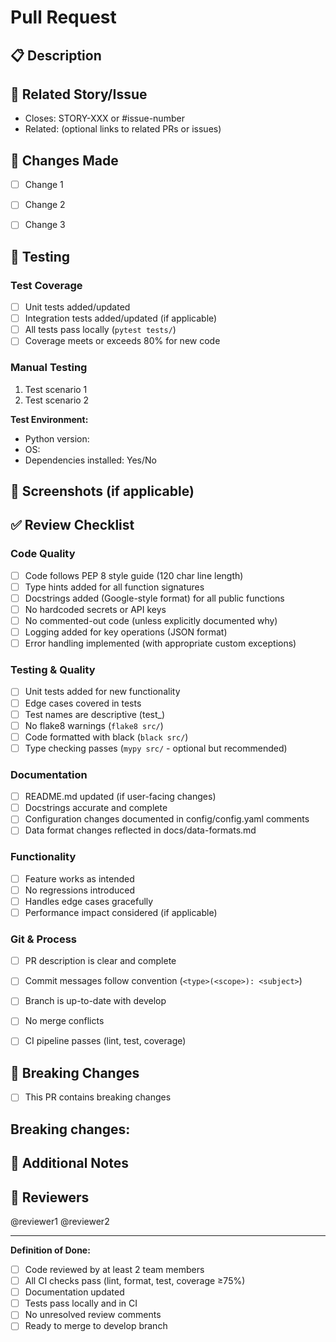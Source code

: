 # Pull Request

## 📋 Description
<!-- Provide a brief description of the changes in this PR -->



## 🔗 Related Story/Issue
<!-- Link to the story or issue this PR addresses -->
- Closes: STORY-XXX or #issue-number
- Related: (optional links to related PRs or issues)


## 🔨 Changes Made
<!-- List the key changes in this PR -->
- [ ] Change 1
- [ ] Change 2
- [ ] Change 3


## 🧪 Testing
<!-- Describe how these changes were tested -->

### Test Coverage
- [ ] Unit tests added/updated
- [ ] Integration tests added/updated (if applicable)
- [ ] All tests pass locally (`pytest tests/`)
- [ ] Coverage meets or exceeds 80% for new code

### Manual Testing
<!-- Describe manual testing performed -->
1. Test scenario 1
2. Test scenario 2

**Test Environment:**
- Python version:
- OS:
- Dependencies installed: Yes/No


## 📸 Screenshots (if applicable)
<!-- Add screenshots for UI changes or visual outputs -->



## ✅ Review Checklist
<!-- Confirm the following before requesting review -->

### Code Quality
- [ ] Code follows PEP 8 style guide (120 char line length)
- [ ] Type hints added for all function signatures
- [ ] Docstrings added (Google-style format) for all public functions
- [ ] No hardcoded secrets or API keys
- [ ] No commented-out code (unless explicitly documented why)
- [ ] Logging added for key operations (JSON format)
- [ ] Error handling implemented (with appropriate custom exceptions)

### Testing & Quality
- [ ] Unit tests added for new functionality
- [ ] Edge cases covered in tests
- [ ] Test names are descriptive (test_<function>_<scenario>_<expected>)
- [ ] No flake8 warnings (`flake8 src/`)
- [ ] Code formatted with black (`black src/`)
- [ ] Type checking passes (`mypy src/` - optional but recommended)

### Documentation
- [ ] README.md updated (if user-facing changes)
- [ ] Docstrings accurate and complete
- [ ] Configuration changes documented in config/config.yaml comments
- [ ] Data format changes reflected in docs/data-formats.md

### Functionality
- [ ] Feature works as intended
- [ ] No regressions introduced
- [ ] Handles edge cases gracefully
- [ ] Performance impact considered (if applicable)

### Git & Process
- [ ] PR description is clear and complete
- [ ] Commit messages follow convention (`<type>(<scope>): <subject>`)
- [ ] Branch is up-to-date with develop
- [ ] No merge conflicts
- [ ] CI pipeline passes (lint, test, coverage)


## 🚨 Breaking Changes
<!-- List any breaking changes and migration steps -->
- [ ] This PR contains breaking changes

**Breaking changes:**
-


## 📝 Additional Notes
<!-- Any additional context, decisions, or trade-offs made -->



## 👥 Reviewers
<!-- Tag reviewers using @username -->
@reviewer1 @reviewer2

---

**Definition of Done:**
- [ ] Code reviewed by at least 2 team members
- [ ] All CI checks pass (lint, format, test, coverage ≥75%)
- [ ] Documentation updated
- [ ] Tests pass locally and in CI
- [ ] No unresolved review comments
- [ ] Ready to merge to develop branch
